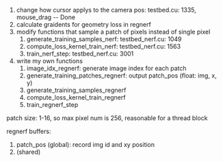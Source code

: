 1. change how cursor applys to the camera pos: testbed.cu: 1335, mouse_drag -- Done
2. calculate graidents for geometry loss in regnerf
3. modify functions that sample a patch of pixels instead of single pixel
   1. generate_training_samples_nerf: testbed_nerf.cu: 1049
   2. compute_loss_kernel_train_nerf: testbed_nerf.cu: 1563
   3. train_nerf_step: testbed_nerf.cu: 3001
4. write my own functions
   1. image_idx_regnerf: generate image index for each patch
   2. generate_training_patches_regnerf: output patch_pos (float: img, x, y)
   3. generate_training_samples_regnerf
   4. compute_loss_kernel_train_regnerf
   5. train_regnerf_step

patch size: 1-16, so max pixel num is 256, reasonable for a thread block

regnerf buffers:
1. patch_pos (global): record img id and xy position
2.  (shared)